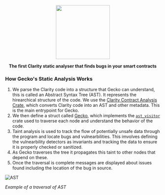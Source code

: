 <p align="center">
    <br />
    <a href="https://cyfrin.io/">
        <img src="https://github.com/Gecko-Security/Gecko-Clarity/assets/22000925/12a6650c-213d-4e86-9c6a-5f9f6e4c9778" width="175" alt=""/></a>
    <br />
</p>

<p align="center"><strong>The first Clarity static analyser that finds bugs in your smart contracts
</strong></p>




### How Gecko's Static Analysis Works
1. We parse the Clarity code into a structure that Gecko can understand, this is called an Abstract Syntax Tree (AST). It represents the hirearchical structure of the code. We use the [Clarity Contract Analysis Crate](https://docs.rs/stacks-codec/latest/stacks_codec/clarity/vm/analysis/types/struct.ContractAnalysis.html), which converts Clarity code into an AST and other metadata. This is the main entrypoint for Gecko.
2. We then define a struct called [Gecko](), which implements the [`ast_visitor`](https://doc.rust-lang.org/stable/nightly-rustc/rustc_ast/visit/trait.Visitor.html) crate used to traverse each node and understand the behavior of the code.
3. Taint analysis is used to track the flow of potentially unsafe data through the program and locate bugs and vulnearbilities. This imvolves defining the vulnearbility detectors as invariants and tracking the data to ensure it is properly checked or sanitized.
4. As Gecko traverses the tree it propagates this taint to other nodes that depend on these.
5. Once the traversal is complete messages are displayed about issues found including the location of the bug in source. 




![AST](https://github.com/Gecko-Security/Gecko-Clarity/assets/22000925/b651810b-6db5-457c-88d1-7ee5feb6dc01)

_Example of a traversal of AST_
